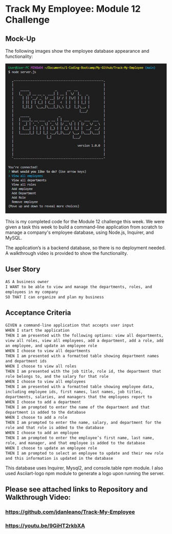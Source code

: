 # Track My Employee: Module 12 Challenge

## Mock-Up

The following images show the employee database appearance and functionality:

![Database application](./assets/main-screenshot.jpg)

This is my completed code for the Module 12 challenge this week. We were given a task this week to build a command-line application from scratch to manage a company's employee database, using Node.js, Inquirer, and MySQL.

The application’s is a backend database, so there is no deployment needed. A walkthrough video is provided to show the functionality.


## User Story

```
AS A business owner
I WANT to be able to view and manage the departments, roles, and employees in my company
SO THAT I can organize and plan my business
```


## Acceptance Criteria

```
GIVEN a command-line application that accepts user input
WHEN I start the application
THEN I am presented with the following options: view all departments, view all roles, view all employees, add a department, add a role, add an employee, and update an employee role
WHEN I choose to view all departments
THEN I am presented with a formatted table showing department names and department ids
WHEN I choose to view all roles
THEN I am presented with the job title, role id, the department that role belongs to, and the salary for that role
WHEN I choose to view all employees
THEN I am presented with a formatted table showing employee data, including employee ids, first names, last names, job titles, departments, salaries, and managers that the employees report to
WHEN I choose to add a department
THEN I am prompted to enter the name of the department and that department is added to the database
WHEN I choose to add a role
THEN I am prompted to enter the name, salary, and department for the role and that role is added to the database
WHEN I choose to add an employee
THEN I am prompted to enter the employee’s first name, last name, role, and manager, and that employee is added to the database
WHEN I choose to update an employee role
THEN I am prompted to select an employee to update and their new role and this information is updated in the database
```

This database uses Inquirer, Mysql2, and console.table npm module. I also used Asciiart-logo npm module to generate a logo upon running the server.

## Please see attached links to Repository and Walkthrough Video:
### https://github.com/jdanleano/Track-My-Employee
### https://youtu.be/9GiHT2rkbXA
